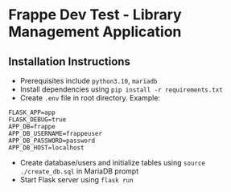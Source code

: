 # Frappe Dev Test - Library Management Application

## Installation Instructions

- Prerequisites include `python3.10`, `mariadb`
- Install dependencies using `pip install -r requirements.txt`
- Create `.env` file in root directory. Example:

```
FLASK_APP=app
FLASK_DEBUG=true
APP_DB=frappe
APP_DB_USERNAME=frappeuser
APP_DB_PASSWORD=password
APP_DB_HOST=localhost
```

- Create database/users and initialize tables using `source ./create_db.sql` in MariaDB prompt
- Start Flask server using `flask run`
